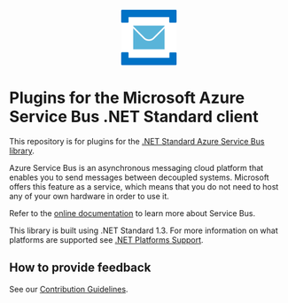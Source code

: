 <p align="center">
  <img src="service-bus.png" alt="Microsoft Azure Service Bus" width="100"/>
</p>

# Plugins for the Microsoft Azure Service Bus .NET Standard client

This repository is for plugins for the [.NET Standard Azure Service Bus library](https://github.com/azure/azure-service-bus-dotnet).

Azure Service Bus is an asynchronous messaging cloud platform that enables you to send messages between decoupled systems. Microsoft offers this feature as a service, which means that you do not need to host any of your own hardware in order to use it.

Refer to the [online documentation](https://azure.microsoft.com/services/service-bus/) to learn more about Service Bus.

This library is built using .NET Standard 1.3. For more information on what platforms are supported see [.NET Platforms Support](https://docs.microsoft.com/en-us/dotnet/articles/standard/library#net-platforms-support).

## How to provide feedback

See our [Contribution Guidelines](./.github/CONTRIBUTING.md).